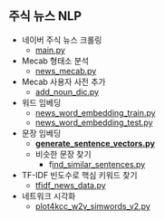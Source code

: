 ## 주식 뉴스 NLP

- 네이버 주식 뉴스 크롤링
    - [main.py](https://github.com/qpwisu/stock-news-nlp/blob/master/crawling/main.py)
- Mecab 형태소 분석
    - [news_mecab.py](https://github.com/qpwisu/stock-news-nlp/blob/master/news_word_embedding/news_mecab.py)
- Mecab 사용자 사전 추가
    - [add_noun_dic.py](https://github.com/qpwisu/stock-news-nlp/blob/master/news_word_embedding/add_noun_dic.py)
- 워드 임베딩
    - [news_word_embedding_train.py](https://github.com/qpwisu/stock-news-nlp/blob/master/news_word_embedding/news_word_embedding_train.py)
    - [news_word_embedding_test.py](https://github.com/qpwisu/stock-news-nlp/blob/master/news_word_embedding/fasttext_word_embedding_test.py)
- 문장 임베딩
    - ****[generate_sentence_vectors.py](https://github.com/qpwisu/stock-news-nlp/blob/master/news_word_embedding/generate_sentence_vectors.py)****
    - 비슷한 문장 찾기
        - f[ind_similar_sentences.py](https://github.com/qpwisu/stock-news-nlp/blob/master/news_word_embedding/find_similar_sentences.py)
- TF-IDF 빈도수로 핵심 키워드 찾기
    - [tfidf_news_data.py](https://github.com/qpwisu/stock-news-nlp/blob/master/news_word_embedding/tfidf_news_data.py)
- 네트워크 시각화
    - [plot4kcc_w2v_simwords_v2.py](https://github.com/qpwisu/stock-news-nlp/blob/master/news_word_embedding/plot4kcc_w2v_simwords_v2.py)